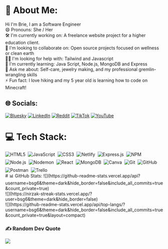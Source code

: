 # 💫 About Me:
Hi I'm Brie, I am a Software Engineer <br>😄 Pronouns: She / Her<br>🛠 I'm currently working on: A freelance website project for a higher education client.<br>🤝 I'm looking to collaborate on: Open source projects focused on wellness or clean earth  <br>🙋‍♀️ I'm looking for help with: Tailwind and Javascript  <br>🌱 I'm currently learning: Java Script, Node.js, MongoDB and Express<br>💬 Ask me about: Self-care, jewelry making, and my professional gremlin-wrangling skills<br>⚡ Fun fact: I love hiking and my 5 year old is learning how to code on Minecraft!


## 🌐 Socials:
[![Bluesky](https://img.shields.io/badge/bluesky-0285FF?style=for-the-badge&logo=bluesky&logoColor=%23FFFFFF)]([https://bsky.app/profile/digital-flower.bsky.social](https://bsky.app/profile/digitalflower.tech)) [![LinkedIn](https://img.shields.io/badge/LinkedIn-%230077B5.svg?logo=linkedin&logoColor=white)](https://www.linkedin.com/in/bsspann/) [![Reddit](https://img.shields.io/badge/Reddit-%23FF4500.svg?logo=Reddit&logoColor=white)](https://reddit.com/user/u/Wild_Ad5426) [![TikTok](https://img.shields.io/badge/TikTok-%23000000.svg?logo=TikTok&logoColor=white)](https://tiktok.com/@Digitalflower_) [![YouTube](https://img.shields.io/badge/YouTube-%23FF0000.svg?logo=YouTube&logoColor=white)](https://youtube.com/@Digital.Flower) 

# 💻 Tech Stack:
<div style="display: flex; flex-wrap: wrap; gap: 8px;">
  <img src="https://img.shields.io/badge/HTML5-%23E34F26.svg?style=for-the-badge&logo=html5&logoColor=white" alt="HTML5">
  <img src="https://img.shields.io/badge/JavaScript-%23F7DF1E.svg?style=for-the-badge&logo=javascript&logoColor=black" alt="JavaScript">
  <img src="https://img.shields.io/badge/CSS3-%231572B6.svg?style=for-the-badge&logo=css3&logoColor=white" alt="CSS3">
  <img src="https://img.shields.io/badge/Netlify-%23000000.svg?style=for-the-badge&logo=netlify&logoColor=white" alt="Netlify">
  <img src="https://img.shields.io/badge/Express.js-%23404d59.svg?style=for-the-badge&logo=express&logoColor=white" alt="Express.js">
  <img src="https://img.shields.io/badge/NPM-%23CB3837.svg?style=for-the-badge&logo=npm&logoColor=white" alt="NPM">
  <img src="https://img.shields.io/badge/Node.js-%23339933.svg?style=for-the-badge&logo=node.js&logoColor=white" alt="Node.js">
  <img src="https://img.shields.io/badge/Nodemon-%23339933.svg?style=for-the-badge&logo=nodemon&logoColor=white" alt="Nodemon">

  <img src="https://img.shields.io/badge/React-%2320232a.svg?style=for-the-badge&logo=react&logoColor=%2361DAFB" alt="React">
  <img src="https://img.shields.io/badge/MongoDB-%2347A248.svg?style=for-the-badge&logo=mongodb&logoColor=white" alt="MongoDB">
  <img src="https://img.shields.io/badge/Canva-%2300C4CC.svg?style=for-the-badge&logo=canva&logoColor=white" alt="Canva">
  <img src="https://img.shields.io/badge/Git-%23F05032.svg?style=for-the-badge&logo=git&logoColor=white" alt="Git">
  <img src="https://img.shields.io/badge/GitHub-%23121011.svg?style=for-the-badge&logo=github&logoColor=white" alt="GitHub">
  <img src="https://img.shields.io/badge/Postman-%23FF6C37.svg?style=for-the-badge&logo=postman&logoColor=white" alt="Postman">
  <img src="https://img.shields.io/badge/Trello-%23026AA7.svg?style=for-the-badge&logo=trello&logoColor=white" alt="Trello">
</div>
# 📊 GitHub Stats:
![](https://github-readme-stats.vercel.app/api?username=bsg6&theme=dark&hide_border=false&include_all_commits=true&count_private=true)<br/>
![](https://nirzak-streak-stats.vercel.app/?user=bsg6&theme=dark&hide_border=false)<br/>
![](https://github-readme-stats.vercel.app/api/top-langs/?username=bsg6&theme=dark&hide_border=false&include_all_commits=true&count_private=true&layout=compact)

### ✍️ Random Dev Quote
![](https://quotes-github-readme.vercel.app/api?type=horizontal&theme=merko)

<!-- Proudly created with GPRM ( https://gprm.itsvg.in ) -->
